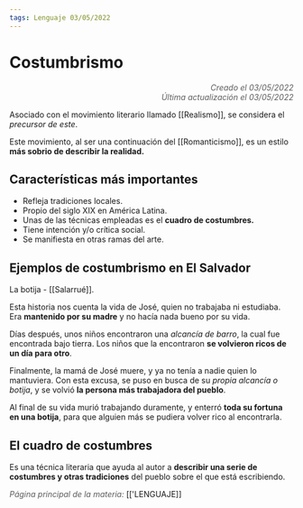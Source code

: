 ```yaml
---
tags: Lenguaje 03/05/2022
---
```


# Costumbrismo
<div style="text-align: right; opacity: 0.7; font-style: italic;">Creado el 03/05/2022</div>
<div style="text-align: right; opacity: 0.7; font-style: italic;">Última actualización el 03/05/2022</div>

Asociado con el movimiento literario llamado [[Realismo]], se considera el *precursor de este*.

Este movimiento, al ser una continuación del [[Romanticismo]], es un estilo **más sobrio de describir la realidad.**

## Características más importantes

- Refleja tradiciones locales.
- Propio del siglo XIX en América Latina.
- Unas de las técnicas empleadas es el **cuadro de costumbres.**
- Tiene intención y/o crítica social.
- Se manifiesta en otras ramas del arte.

## Ejemplos de costumbrismo en El Salvador

La botija - [[Salarrué]].

Esta historia nos cuenta la vida de José, quien no trabajaba ni estudiaba. Era **mantenido por su madre** y no hacía nada bueno por su vida.

Días después, unos niños encontraron una *alcancía de barro*, la cual fue encontrada bajo tierra. Los niños que la encontraron **se volvieron ricos de un día para otro**.

Finalmente, la mamá de José muere, y ya no tenía a nadie quien lo mantuviera. Con esta excusa, se puso en busca de su *propia alcancía o botija*, y se volvió **la persona más trabajadora del pueblo**. 

Al final de su vida murió trabajando duramente, y enterró **toda su fortuna en una botija**, para que alguien más se pudiera volver rico al encontrarla.

## El cuadro de costumbres

Es una técnica literaria que ayuda al autor a **describir una serie de costumbres y otras tradiciones** del pueblo sobre el que está escribiendo.

<span style="opacity: 0.7; font-style: italic;">Página principal de la materia:</span> [['LENGUAJE]]